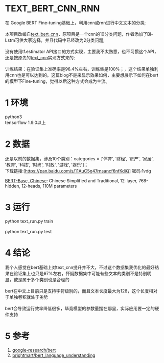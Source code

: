 # TEXT_BERT_CNN_RNN
在 Google BERT Fine-tuning基础上，利用cnn或rnn进行中文文本的分类;<br>
<br>
本项目改编自[text_bert_cnn](https://github.com/cjymz886/text_bert_cnn)，原项目是一个cnn的10分类问题，作者添加了Bi-Lstm可供大家选择，并且代码中已经改为2分类问题;<br>
<br>
没有使用tf.estimator API接口的方式实现，主要我不太熟悉，也不习惯这个API，还是按原先的[text_cnn](https://github.com/cjymz886/text-cnn)实现方式来的;<br>
<br>
训练结果：在验证集上准确率是96.4%左右，训练集是100%；，这个结果单独利用cnn也是可以达到的。这篇blog不是来显示效果如何，主要想展示下如何在bert的模型下Fine-tuning，觉得以后这种方式会成为主流。<br>

1 环境
=
python3<br>
tensorflow 1.9.0以上

2 数据
=
还是以前的数据集，涉及10个类别：categories = \['体育', '财经', '房产', '家居', '教育', '科技', '时尚', '时政', '游戏', '娱乐']；<br>
下载链接:[https://pan.baidu.com/s/11AuC5g47rnsancf6nfKdiQ] 密码:1vdg<br>

[BERT-Base, Chinese](https://storage.googleapis.com/bert_models/2018_11_03/chinese_L-12_H-768_A-12.zip): Chinese Simplified and Traditional, 12-layer, 768-hidden, 12-heads, 110M parameters

3 运行
=
python text_run.py train<br>
<br>
python text_run.py test<br>

4 结论
=
我个人感觉在bert基础上对text_cnn提升并不大，不过这个数据集我优化的最好结果在验证集上也只是97%左右，怀疑数据集中可能有些文本的类别不是特别明显，或是属于多个类别也是合理的<br>
<br>
bert在中文上目前只是支持字符级别的，而且文本长度最大为128，这个长度相对于单独卷积就处于劣势<br>
<br>
bert会导致运行效率降低很多，毕竟模型的参数量摆在那里，实际应用要一定的硬件支持<br>

5 参考
=
1. [google-research/bert](https://arxiv.org/abs/1408.5882)
2. [brightmart/bert_language_understanding](https://github.com/brightmart/bert_language_understanding)
